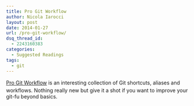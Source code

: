 ```yaml
---
title: Pro Git Workflow
author: Nicola Iarocci
layout: post
date: 2014-01-27
url: /pro-git-workflow/
dsq_thread_id:
  - 2243160383
categories:
  - Suggested Readings
tags:
  - git
---
```

<a style="line-height: 1.6;" href="http://pypix.com/tools-and-tips/pro-git-workflow/">Pro Git Workflow</a> is an interesting collection of Git shortcuts, aliases and workflows. Nothing really new but give it a shot if you want to improve your git-fu beyond basics.
